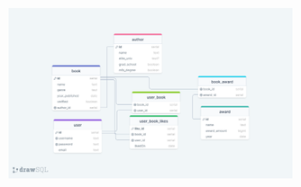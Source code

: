 ![alt text](https://github.com/ZABocek/Springboard_Capstone_Project_2_Look_Up_Book/blob/main/drawSQL-lookupbook-export-2024-01-11.png?raw=true)